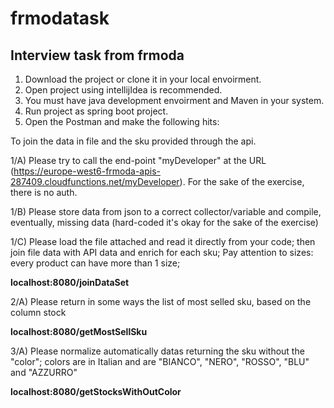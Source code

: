 # frmodatask
## Interview task from frmoda

1. Download the project or clone it in your local envoirment.
2. Open project using intellijIdea is recommended.
3. You must have java development envoirment and Maven in your system.
4. Run project as spring boot project.
5. Open the Postman and make the following hits:
  
  To join the data in file and the sku provided through the api.
  
  1/A) Please try to call the end-point "myDeveloper" at the URL (https://europe-west6-frmoda-apis-287409.cloudfunctions.net/myDeveloper). For the sake of the exercise, there is no auth.

  1/B) Please store data from json to a correct collector/variable and compile, eventually, missing data (hard-coded it's okay for the sake of the exercise)
   
   1/C) Please load the file attached and read it directly from your code; then join file data with API data and enrich for each sku; Pay attention to sizes: every product can have more than 1 size;
   
   **localhost:8080/joinDataSet**
   
   2/A) Please return in some ways the list of most selled sku, based on the column stock

   **localhost:8080/getMostSellSku**
  
3/A) Please normalize automatically datas returning the sku without the "color"; colors are in Italian and are "BIANCO", "NERO", "ROSSO", "BLU" and "AZZURRO"

**localhost:8080/getStocksWithOutColor**



